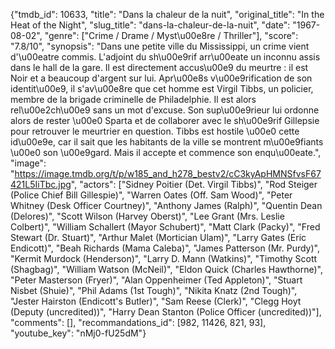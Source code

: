 {"tmdb_id": 10633, "title": "Dans la chaleur de la nuit", "original_title": "In the Heat of the Night", "slug_title": "dans-la-chaleur-de-la-nuit", "date": "1967-08-02", "genre": ["Crime / Drame / Myst\u00e8re / Thriller"], "score": "7.8/10", "synopsis": "Dans une petite ville du Mississippi, un crime vient d'\u00eatre commis. L'adjoint du sh\u00e9rif arr\u00eate un inconnu assis dans le hall de la gare. Il est directement accus\u00e9 du meurtre : il est Noir et a beaucoup d'argent sur lui. Apr\u00e8s v\u00e9rification de son identit\u00e9, il s'av\u00e8re que cet homme est Virgil Tibbs, un policier, membre de la brigade criminelle de Philadelphie. Il est alors rel\u00e2ch\u00e9 sans un mot d'excuse. Son sup\u00e9rieur lui ordonne alors de rester \u00e0 Sparta et de collaborer avec le sh\u00e9rif Gillepsie pour retrouver le meurtrier en question. Tibbs est hostile \u00e0 cette id\u00e9e, car il sait que les habitants de la ville se montrent m\u00e9fiants \u00e0 son \u00e9gard. Mais il accepte et commence son enqu\u00eate.", "image": "https://image.tmdb.org/t/p/w185_and_h278_bestv2/cC3kyApHMNSfvsF67421L5IiTbc.jpg", "actors": ["Sidney Poitier (Det. Virgil Tibbs)", "Rod Steiger (Police Chief Bill Gillespie)", "Warren Oates (Off. Sam Wood)", "Peter Whitney (Desk Officer Courtney)", "Anthony James (Ralph)", "Quentin Dean (Delores)", "Scott Wilson (Harvey Oberst)", "Lee Grant (Mrs. Leslie Colbert)", "William Schallert (Mayor Schubert)", "Matt Clark (Packy)", "Fred Stewart (Dr. Stuart)", "Arthur Malet (Mortician Ulam)", "Larry Gates (Eric Endicott)", "Beah Richards (Mama Caleba)", "James Patterson (Mr. Purdy)", "Kermit Murdock (Henderson)", "Larry D. Mann (Watkins)", "Timothy Scott (Shagbag)", "William Watson (McNeil)", "Eldon Quick (Charles Hawthorne)", "Peter Masterson (Fryer)", "Alan Oppenheimer (Ted Appleton)", "Stuart Nisbet (Shuie)", "Phil Adams (1st Tough)", "Nikita Knatz (2nd Tough)", "Jester Hairston (Endicott's Butler)", "Sam Reese (Clerk)", "Clegg Hoyt (Deputy (uncredited))", "Harry Dean Stanton (Police Officer (uncredited))"], "comments": [], "recommandations_id": [982, 11426, 821, 93], "youtube_key": "nMj0-fU25dM"}
